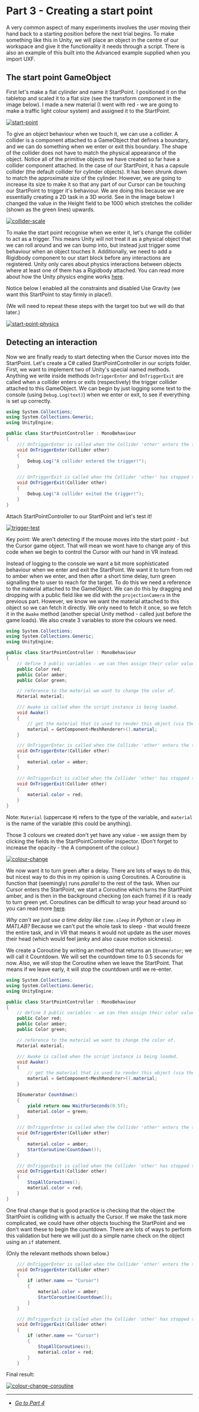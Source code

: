 # Part 3 - Creating a start point

A very common aspect of many experiments involves the user moving their hand back to a starting position before the next trial begins. To make something like this in Unity, we will place an object in the centre of our workspace and give it the functionality it needs through a script. There is also an example of this built into the Advanced example supplied when you import UXF.

## The start point GameObject

First let's make a flat cylinder and name it StartPoint. I positioned it on the tabletop and scaled it to a flat size (see the transform component in the image below). I made a new material (I went with red - we are going to make a traffic light colour system) and assigned it to the StartPoint.

[![start-point](/uxf-tutorial/images/start-point.png)](/uxf-tutorial/images/start-point.png)

To give an object behaviour when we touch it, we can use a collider. A collider is a component attached to a GameObject that defines a boundary, and we can do something when we enter or exit this boundary. The shape of the collider does not have to match the physical appearance of the object. Notice all of the primitive objects we have created so far have a collider component attached. In the case of our StartPoint, it has a capsule collider (the default collider for cylinder objects). It has been shrunk down to match the approximate size of the cylinder. However, we are going to increase its size to make it so that any part of our Cursor can be touching our StartPoint to trigger it's behaviour. We are doing this because we are essentially creating a 2D task in a 3D world. See in the image below I changed the value in the Height field to be 1000 which stretches the collider (shown as the green lines) upwards. 

[![collider-scale](/uxf-tutorial/images/collider-scale.png)](/uxf-tutorial/images/collider-scale.png)

To make the start point recognise when we enter it, let's change the collider to act as a trigger. This means Unity will not treat it as a physical object that we can roll around and we can bump into, but instead just trigger some behaviour when an object touches it. Additionally, we need to add a Rigidbody component to our start block before any interactions are registered. Unity only cares about physics interactions between objects where at least one of them has a Rigidbody attached. You can read more about how the Unity physics engine works [here](https://docs.unity3d.com/Manual/CollidersOverview.html).

Notice below I enabled all the constraints and disabled Use Gravity (we want this StartPoint to stay firmly in place!). 

(We will need to repeat these steps with the target too but we will do that later.)

[![start-point-physics](/uxf-tutorial/images/start-point-physics.png)](/uxf-tutorial/images/start-point-physics.png)

## Detecting an interaction

Now we are finally ready to start detecting when the Cursor moves into the StartPoint. Let's create a C# called StartPointController in our scripts folder. First, we want to implement two of Unity's special named methods. Anything we write inside methods `OnTriggerEnter` and `OnTriggerExit` are called when a collider enters or exits (respectively) the trigger collider attached to this GameObject. We can begin by just logging some text to the console (using `Debug.Log(text)`) when we enter or exit, to see if everything is set up correctly.

```cs
using System.Collections;
using System.Collections.Generic;
using UnityEngine;

public class StartPointController : MonoBehaviour
{
    /// OnTriggerEnter is called when the Collider 'other' enters the trigger.
    void OnTriggerEnter(Collider other)
    {
        Debug.Log("A collider entered the trigger!");
    }

    /// OnTriggerExit is called when the Collider 'other' has stopped touching the trigger.
    void OnTriggerExit(Collider other)
    {      
        Debug.Log("A collider exited the trigger!");
    }
}
```

Attach StartPointController to our StartPoint and let's test it!

[![trigger-test](/uxf-tutorial/images/trigger-test.gif)](/uxf-tutorial/images/trigger-test.gif)

Key point: We aren't detecting if the mouse moves into the start point - but the Cursor game object. That will mean we wont have to change any of this code when we begin to control the Cursor with our hand in VR instead.

Instead of logging to the console we want a bit more sophisticated behaviour when we enter and exit the StartPoint. We want it to turn from red to amber when we enter, and then after a short time delay, turn green signalling the to user to reach for the target. To do this we need a reference to the material attached to the GameObject. We can do this by dragging and dropping with a public field like we did with the `projectionCamera` in the previous part. However, we know we want the material attached to this object so we can fetch it directly. We only need to fetch it once, so we fetch it in the `Awake` method (another special Unity method - called just before the game loads). We also create 3 variables to store the colours we need.

```cs
using System.Collections;
using System.Collections.Generic;
using UnityEngine;

public class StartPointController : MonoBehaviour
{
    // define 3 public variables - we can then assign their color values in the inspector.
    public Color red;
    public Color amber;
    public Color green;

    // reference to the material we want to change the color of.
    Material material;

    /// Awake is called when the script instance is being loaded.
    void Awake()
    {
        // get the material that is used to render this object (via the MeshRenderer component)
        material = GetComponent<MeshRenderer>().material;
    }

    /// OnTriggerEnter is called when the Collider 'other' enters the trigger.
    void OnTriggerEnter(Collider other)
    {
        material.color = amber;
    }

    /// OnTriggerExit is called when the Collider 'other' has stopped touching the trigger.
    void OnTriggerExit(Collider other)
    {      
        material.color = red;        
    }
}
```

Note: `Material` (uppercase `M`) refers to the type of the variable, and `material` is the name of the variable (this could be anything). 

Those 3 colours we created don't yet have any value - we assign them by clicking the fields in the StartPointController inspector. (Don't forget to increase the opacity - the A component of the colour.) 

[![colour-change](/uxf-tutorial/images/colour-change.gif)](/uxf-tutorial/images/colour-change.gif)

We now want it to turn green after a delay. There are lots of ways to do this, but nicest way to do this in my opinion is using Coroutines. A Coroutine is function that (seemingly) runs *parallel* to the rest of the task. When our Cursor enters the StartPoint, we start a Coroutine which turns the StartPoint amber, and is then in the background checking (on each frame) if it is ready to turn green yet. Coroutines can be difficult to wrap your head around so you can read more [here](https://docs.unity3d.com/Manual/Coroutines.html).

*Why can't we just use a time delay like `time.sleep` in Python or `sleep` in MATLAB?* Because we can't put the whole task to sleep - that would freeze the entire task, and in VR that means it would not update as the user moves their head (which would feel janky and also cause motion sickness).

We create a Coroutine by writing an method that returns an `IEnumerator`; we will call it Countdown. We will set the countdown time to 0.5 seconds for now. Also, we will stop the Coroutine when we leave the StartPoint. That means if we leave early, it will stop the countdown until we re-enter.

```cs
using System.Collections;
using System.Collections.Generic;
using UnityEngine;

public class StartPointController : MonoBehaviour
{
    // define 3 public variables - we can then assign their color values in the inspector.
    public Color red;
    public Color amber;
    public Color green;

    // reference to the material we want to change the color of.
    Material material;

    /// Awake is called when the script instance is being loaded.
    void Awake()
    {
        // get the material that is used to render this object (via the MeshRenderer component)
        material = GetComponent<MeshRenderer>().material;
    }

    IEnumerator Countdown()
    {
        yield return new WaitForSeconds(0.5f);
        material.color = green;
    }

    /// OnTriggerEnter is called when the Collider 'other' enters the trigger.
    void OnTriggerEnter(Collider other)
    {
        material.color = amber;
        StartCoroutine(Countdown());
    }

    /// OnTriggerExit is called when the Collider 'other' has stopped touching the trigger.
    void OnTriggerExit(Collider other)
    {      
        StopAllCoroutines();
        material.color = red;        
    }
}
```

One final change that is good practice is checking that the object the StartPoint is colliding with is actually the Cursor. If we make the task more complicated, we could have other objects touching the StartPoint and we don't want these to begin the countdown. There are lots of ways to perform this validation but here we will just do a simple name check on the object using an `if` statement. 

(Only the relevant methods shown below.)

```cs
    /// OnTriggerEnter is called when the Collider 'other' enters the trigger.
    void OnTriggerEnter(Collider other)
    {
        if (other.name == "Cursor")
        {
            material.color = amber;
            StartCoroutine(Countdown());    
        }
    }

    /// OnTriggerExit is called when the Collider 'other' has stopped touching the trigger.
    void OnTriggerExit(Collider other)
    {    
        if (other.name == "Cursor")
        {
            StopAllCoroutines();
            material.color = red;
        }  
    }
```

Final result:

[![colour-change-coroutine](/uxf-tutorial/images/colour-change-coroutine.gif)](/uxf-tutorial/images/colour-change-coroutine.gif)

---

* [*Go to Part 4*](/uxf-tutorial/part-4)



